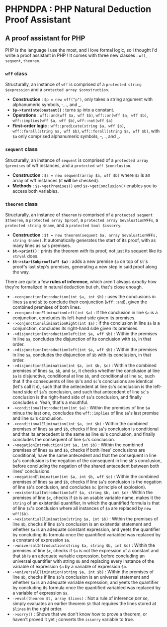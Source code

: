 # PHPNDPA : PHP Natural Deduction Proof Assistant
## A proof assistant for PHP
PHP is the language i use the most, and i love formal logic, so i thought i'd write a proof assistant in PHP !
It comes with three new classes : `wff`, `sequent`, `theorem`.
### `wff` class
Structurally, an instance of `wff` is comprised of a `protected string $expression` and a `protected array $construction`.
- **Construction** : `$p = new wff("p")`, only takes a string argument with alphanumeric symbols, -, ., and _.
- **`$p->turnIntoConstant()`** : turns `$p` into a constant.
- **Operations** : `wff::and(wff $a, wff $b)`, `wff::or(wff $a, wff $b)`, `wff::implies(wff $a, wff $b)`, `wff::not(wff $a)`
- **First-order logic** : `wff::predicate(string $a, wff $b)`, `wff::forall(string $a, wff $b)`, `wff::forall(string $a, wff $b)`, with `$a` only comprised alphanumeric symbols, -, ., and _.

### `sequent` class
Structurally, an instance of `sequent` is comprised of a `protected array $premises` of wff instances, and a `protected wff $conclusion`.
- **Construction** : `$s = new sequent(array $a, wff $b)` where `$a` is an array of wff instances (it **will** be checked).
- **Methods** : `$s->getPremises()` and `$s->getConclusion()` enables you to access both variables.

### `theorem` class
Structurally, an instance of `theorem` is comprised of a `protected sequent $theorem`, a `protected array $proof`, a `protected array $evaluationWFFs`, a `protected string $name`, and a `protected bool $issorry`.

- **Construction** : `$t = new theorem(sequent $a, array $evaluationWFFs, string $name)`. It automatically generates the start of its proof, with as many lines as `$a`'s premises.
- **`$t->print()`** : prints the theorem _with_ its proof, not just its sequent like its `strval` does.
- **`$t->startSubproof(wff $a)`** : adds a new premise `$a` on top of `$t`'s proof's last step's premises, generating a new step in said proof along the way.

There are quite a few **rules of inference**, which aren't always _exactly_ how they're formalized in natural deduction but eh, that's close enough.
- `->conjunctionIntroduction(int $a, int $b)` : uses the conclusions in lines `$a` and `$b` to conclude their conjunction (`wff::and`), given the combined premises of both lines.
- `->conjunctionEliminationLeft(int $a)` : If the conclusion in line `$a` is a conjunction, concludes its left-hand side given its premises.
- `->conjunctionEliminationRight(int $a)` : If the conclusion in line `$a` is a conjunction, concludes its right-hand side given its premises.
- `->disjunctionIntroductionleft(int $a, wff $b)` : Within the premises in line `$a`, concludes the disjunction of its conclusion with `$b`, in that order.
- `->disjunctionIntroductionleft(int $a, wff $b)` : Within the premises in line `$a`, concludes the disjunction of `$b` with its conclusion, in that order.
- `->disjunctionElimination(int $a, int $b, $c)` : Within the combined premises of lines `$a`, `$b`, and `$c`, it checks whether the conclusion at line `$a` is disjunctive, conditional at line `$b`, and conditional at line `$c`, such that if the consequents of line `$b`'s and `$c`'s conclusions are identical (let's call it `d`), such that the antecedent at line `$b`'s conclusion is the left-hand side of `$a`'s conclusion, and such that antecedent of line `$c`'s conclusion is the right-hand side of `$a`'s conclusion, and finally concludes `d`. Yeah, that's a mouthful.
- `->conditionalIntroduction(int $a)` : Within the premises of line `$a` minus the last one, concludes the `wff::implies` of line `$a`'s last premise and line `$a`'s conclusion.
- `->conditionalElimination(int $a, int $b)` : Within the combined premises of lines `$a` and `$b`, checks if line `$a`'s conclusion is conditional and that its antecedent is the same as line `$b`'s conclusion, and finally concludes the consequent of line `$a`'s conclusion.
- `->negationIntroduction(int $a, int $b)` : Within the combined premises of lines `$a` and `$b`, checks if both lines' conclusions are conditional, have the same antecedent and that the consequent in line `$a`'s conclusion is the negation of the consequent in line `$b`'s conclusion, before concluding the negation of the shared antecedent between both lines' conclusions.
- `->negationElimination(int $a, int $b, wff $c)` : Within the combined premises of lines `$a` and `$b`, checks if line `$a`'s conclusion is the negation of line `$b`'s conclusion, and concludes `$c` (principle of explosion).
- `->existentialIntroduction(wff $a, string $b, int $c)` : Within the premises of line `$c`, checks if `$b` is an usable variable name, makes it the `string` of an existential quantifier, in which the quantified formula is that of line `$c`'s conclusion where all instances of `$a` are replaced by `new wff($b)`.
- `->existentialElimination(string $a, int $b)` : Within the premises of line `$b`, checks if line `$b`'s conclusion is an existential statement and whether `$a` is an adequate constant expression, and yeets the quantifier by concluding its formula once the quantified variabled was replaced by a constant of expression `$a`.
- `->universalIntroduction(string $a, string $b, int $c)` : Within the premises of line `$c`, checks if `$a` is not the expression of a constant and that `$b` is an adequate variable expression, before concluding an universal quantifier with string `$b` and replacing every instance of the variable of expression `$a` by a variable of expression `$b`.
- `->universalElimination(string $a, int $b)` : Within the premises of line `$b`, checks if line `$b`'s conclusion is an universal statement and whether `$a` is an adequate variable expression, and yeets the quantifier by concluding its formula once the quantified variabled was replaced by a variable of expression `$a`.
-  `->eval(theorem $t, array $lines)` : Not a rule of inference _per se_, simply evaluates an earlier theorem `$t` that requires the lines stored at `$lines` in the right order.
- `->sorry()` : Shows that we don't know how to prove a theorem, or haven't proved it yet ; converts the `issorry` variable to true.
